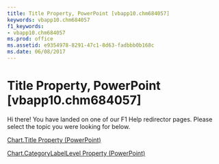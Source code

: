 ```yaml
---
title: Title Property, PowerPoint [vbapp10.chm684057]
keywords: vbapp10.chm684057
f1_keywords:
- vbapp10.chm684057
ms.prod: office
ms.assetid: e9354978-8291-47c1-8d63-fadbbb0b168c
ms.date: 06/08/2017
---
```



# Title Property, PowerPoint [vbapp10.chm684057]

Hi there! You have landed on one of our F1 Help redirector pages. Please select the topic you were looking for below.

[Chart.Title Property (PowerPoint)](http://msdn.microsoft.com/library/a3d28fbd-16e9-de5d-53e2-19ef574154ad%28Office.15%29.aspx)

[Chart.CategoryLabelLevel Property (PowerPoint)](http://msdn.microsoft.com/library/9c45d547-5bfe-f8ee-b290-c6e59482d0c3%28Office.15%29.aspx)


